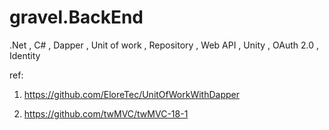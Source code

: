 # gravel.BackEnd
.Net , C# , Dapper , Unit of work , Repository , Web API , Unity , OAuth 2.0 , Identity

ref: 

1. https://github.com/EloreTec/UnitOfWorkWithDapper

2. https://github.com/twMVC/twMVC-18-1




